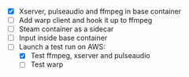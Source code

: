  - [x] Xserver, pulseaudio  and ffmpeg in base container
 - [ ] Add warp client and hook it up to ffmpeg
 - [ ] Steam container as a sidecar
 - [ ] Input inside base container
 - [ ] Launch a test run on AWS:
      - [x] Test ffmpeg, xserver and pulseaudio
      - [ ] Test warp